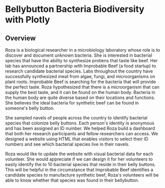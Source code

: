 # Bellybutton Bacteria Biodiversity with Plotly
## Overview
Roza is a biological researcher in a microbiology laboratory whose role is to discover and document unknown bacteria. She is interested in bacterial species that have the ability to synthesize protiens that taste like beef. Her lab has announced a partnership with Improbable Beef (a food startup) to research candidate bacterial species. Labs throughout the country have successfully synthesized meat from algae, fungi, and microorganisms on plant roots. Improbable Beef is searching for the bacteria that will provide the perfect taste. Roza hypothesized that there is a microorganism that can supply the best taste, and it can be found on the human body. Bacteria in the human body are quite diverse based on their locations and functions. She believes the ideal bacteria for synthetic beef can be found in someone's belly button. 

She sampled navels of people across the country to identify bacterial species that colonize belly buttons. Each person's identity is anonymous and has been assigned an ID number. We helped Roza build a dashboard that both her research participants and fellow researchers can access. We designed a website using HTML that enables visitors to select their ID numbers and see which bacterial species live in their navels.

Roza would like to update the website with visual bacterial data for each volunteer. She would appreciate if we can design it for her volunteers to easily identify the to 10 bacterial species that reside in their belly buttons. This will be helpful in the circumstance that Improbable Beef identifies a candidate species to manufacture synthetic beef, Roza's volunteers will be able to know whether that species was found in their bellybutton. 
